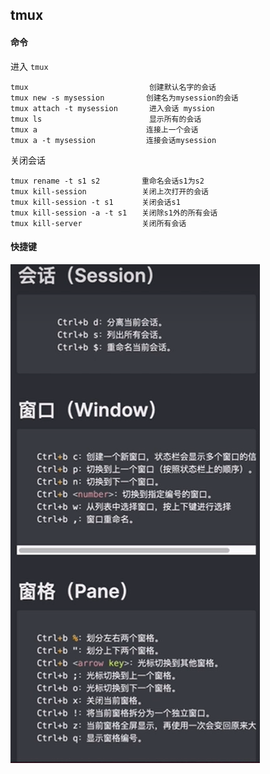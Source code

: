 ## tmux

#### 命令

进入 `tmux` 
```
tmux                           创建默认名字的会话
tmux new -s mysession　　      创建名为mysession的会话
tmux attach -t mysession       进入会话 myssion  
tmux ls                        显示所有的会话
tmux a　　                     连接上一个会话
tmux a -t mysession　　        连接会话mysession
```

关闭会话
```
tmux rename -t s1 s2　　      重命名会话s1为s2
tmux kill-session　　         关闭上次打开的会话
tmux kill-session -t s1　　   关闭会话s1
tmux kill-session -a -t s1　　关闭除s1外的所有会话
tmux kill-server　　          关闭所有会话
```

#### 快捷键
![](image/2023-06-10-15-00-02.png)